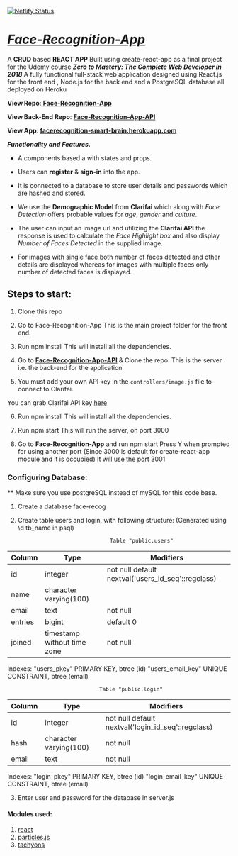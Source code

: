 [![Netlify Status](https://api.netlify.com/api/v1/badges/028a2f01-fad2-4c90-8e67-da9c39a107df/deploy-status)](https://app.netlify.com/sites/clarifai-face-app/deploys)

# [_Face-Recognition-App_](https://facerecognition-smart-brain.herokuapp.com)

A **CRUD** based **REACT APP** Built using create-react-app as a final project for the Udemy course **_Zero to Mastery: The Complete Web Developer in 2018_**  A fully functional full-stack web application designed using React.js for the front end , Node.js for the back end and a PostgreSQL database all deployed on Heroku

**View Repo**: [**Face-Recognition-App**](https://github.com/SivaramPg/Face-Recognition-App)

**View Back-End Repo**: [**Face-Recognition-App-API**](https://github.com/SivaramPg/Face-Recognition-App-API)

**View App**: [**facerecognition-smart-brain.herokuapp.com**](https://facerecognition-smart-brain.herokuapp.com)

**_Functionality and Features._**

* A components based a with states and props.

* Users can **register** & **sign-in** into the app.

* It is connected to a database to store user details and passwords which are hashed and stored.

* We use the **Demographic Model** from **Clarifai** which along with _Face Detection_ offers probable values for _age_, _gender_ and _culture_.

* The user can input an image url and utilizing the **Clarifai API** the response is used to calculate the _Face Highlight box_ and also display _Number of Faces Detected_ in the supplied image.

* For images with single face both number of faces detected and other details are displayed whereas for images with multiple faces only number of detected faces is displayed.

## Steps to start:
1. Clone this repo

2. Go to Face-Recognition-App
    This is the main project folder for the front end.

3. Run npm install
    This will install all the dependencies.

4. Go to [**Face-Recognition-App-API**](https://github.com/SivaramPg/Face-Recognition-App-API) & Clone the repo.
    This is the server i.e. the back-end for the application

5. You must add your own API key in the `controllers/image.js` file to connect to Clarifai.

You can grab Clarifai API key [here](https://www.clarifai.com/)

6. Run npm install
    This will install all the dependencies.

7. Run npm start
    This will run the server, on port 3000

8. Go to **Face-Recognition-App** and run npm start
    Press Y when prompted for using another port
    (Since 3000 is default for create-react-app module and it is occupied)
    It will use the port 3001


### Configuring Database:
** Make sure you use postgreSQL instead of mySQL for this code base.
1. Create a database face-recog
2. Create table users and login, with following structure:
(Generated using \d tb_name in psql)

                                    Table "public.users"

| Column  |            Type             |                     Modifiers
|---------|-----------------------------|-----------------------------------------------
| id      | integer                     | not null default nextval('users_id_seq'::regclass)
| name    | character varying(100)      |
| email   | text                        | not null
| entries | bigint                      | default 0
| joined  | timestamp without time zone | not null
Indexes:
    "users_pkey" PRIMARY KEY, btree (id)
    "users_email_key" UNIQUE CONSTRAINT, btree (email)

                                 Table "public.login"
| Column |          Type          |                     Modifiers
|--------|------------------------|----------------------------------------------------
| id     | integer                | not null default nextval('login_id_seq'::regclass)
| hash   | character varying(100) | not null
| email  | text                   | not null
Indexes:
    "login_pkey" PRIMARY KEY, btree (id)
    "login_email_key" UNIQUE CONSTRAINT, btree (email)



3. Enter user and password for the database in server.js

#### Modules used:
1. [react](https://www.npmjs.com/package/react)
2. [particles.js](https://www.npmjs.com/package/react-particle-js)
3. [tachyons](https://www.npmjs.com/package/tachyons)


